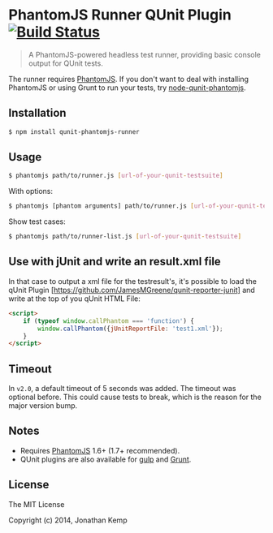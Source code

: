 # PhantomJS Runner QUnit Plugin [![Build Status](https://travis-ci.org/jonkemp/qunit-phantomjs-runner.png?branch=master)](https://travis-ci.org/jonkemp/qunit-phantomjs-runner)

> A PhantomJS-powered headless test runner, providing basic console output for QUnit tests.

The runner requires [PhantomJS](http://phantomjs.org/). If you don't want to deal with installing PhantomJS or using Grunt to run your tests, try [node-qunit-phantomjs](https://github.com/jonkemp/node-qunit-phantomjs).

## Installation
```bash
$ npm install qunit-phantomjs-runner
```

## Usage
```bash
$ phantomjs path/to/runner.js [url-of-your-qunit-testsuite]
```

With options:

```bash
$ phantomjs [phantom arguments] path/to/runner.js [url-of-your-qunit-testsuite] [timeout-in-seconds]
```

Show test cases:

```bash
$ phantomjs path/to/runner-list.js [url-of-your-qunit-testsuite]
```
## Use with jUnit and write an result.xml file
In that case to output a xml file for the testresult's, it's possible to load the qUnit Plugin [https://github.com/JamesMGreene/qunit-reporter-junit] and write at the top of you qUnit HTML File:

```html
<script>
    if (typeof window.callPhantom === 'function') {
        window.callPhantom({jUnitReportFile: 'test1.xml'});
    }
</script>
```

## Timeout
In `v2.0`, a default timeout of 5 seconds was added. The timeout was optional before. This could cause tests to break, which is the reason for the major version bump.

## Notes
 - Requires [PhantomJS](http://phantomjs.org/) 1.6+ (1.7+ recommended).
 - QUnit plugins are also available for [gulp](https://github.com/jonkemp/gulp-qunit) and [Grunt](https://github.com/gruntjs/grunt-contrib-qunit).

## License 

The MIT License

Copyright (c) 2014, Jonathan Kemp
